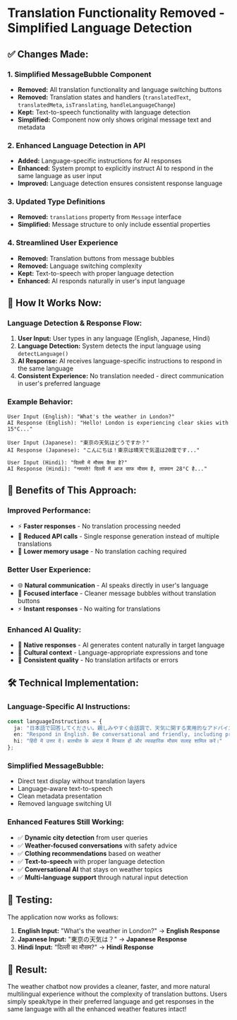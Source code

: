 # Translation Functionality Removed - Simplified Language Detection

## ✅ Changes Made:

### 1. **Simplified MessageBubble Component**
- **Removed:** All translation functionality and language switching buttons
- **Removed:** Translation states and handlers (`translatedText`, `translatedMeta`, `isTranslating`, `handleLanguageChange`)
- **Kept:** Text-to-speech functionality with language detection
- **Simplified:** Component now only shows original message text and metadata

### 2. **Enhanced Language Detection in API**
- **Added:** Language-specific instructions for AI responses
- **Enhanced:** System prompt to explicitly instruct AI to respond in the same language as user input
- **Improved:** Language detection ensures consistent response language

### 3. **Updated Type Definitions**
- **Removed:** `translations` property from `Message` interface
- **Simplified:** Message structure to only include essential properties

### 4. **Streamlined User Experience**
- **Removed:** Translation buttons from message bubbles
- **Removed:** Language switching complexity
- **Kept:** Text-to-speech with proper language detection
- **Enhanced:** AI responds naturally in user's input language

## 🎯 How It Works Now:

### **Language Detection & Response Flow:**
1. **User Input:** User types in any language (English, Japanese, Hindi)
2. **Language Detection:** System detects the input language using `detectLanguage()`
3. **AI Response:** AI receives language-specific instructions to respond in the same language
4. **Consistent Experience:** No translation needed - direct communication in user's preferred language

### **Example Behavior:**
```
User Input (English): "What's the weather in London?"
AI Response (English): "Hello! London is experiencing clear skies with 15°C..."

User Input (Japanese): "東京の天気はどうですか？"
AI Response (Japanese): "こんにちは！東京は晴天で気温は20度です..."

User Input (Hindi): "दिल्ली में मौसम कैसा है?"
AI Response (Hindi): "नमस्ते! दिल्ली में आज साफ मौसम है, तापमान 28°C है..."
```

## 🚀 Benefits of This Approach:

### **Improved Performance:**
- ⚡ **Faster responses** - No translation processing needed
- 🔄 **Reduced API calls** - Single response generation instead of multiple translations
- 💾 **Lower memory usage** - No translation caching required

### **Better User Experience:**
- 🌐 **Natural communication** - AI speaks directly in user's language
- 🎯 **Focused interface** - Cleaner message bubbles without translation buttons
- ⚡ **Instant responses** - No waiting for translations

### **Enhanced AI Quality:**
- 🤖 **Native responses** - AI generates content naturally in target language
- 🎨 **Cultural context** - Language-appropriate expressions and tone
- 🎯 **Consistent quality** - No translation artifacts or errors

## 🛠️ Technical Implementation:

### **Language-Specific AI Instructions:**
```typescript
const languageInstructions = {
  ja: "日本語で回答してください。親しみやすく会話調で、天気に関する実用的なアドバイスを含めてください。",
  en: "Respond in English. Be conversational and friendly, including practical weather advice and precautions.", 
  hi: "हिंदी में उत्तर दें। बातचीत के अंदाज़ में मित्रवत हों और व्यावहारिक मौसम सलाह शामिल करें।"
};
```

### **Simplified MessageBubble:**
- Direct text display without translation layers
- Language-aware text-to-speech
- Clean metadata presentation
- Removed language switching UI

### **Enhanced Features Still Working:**
- ✅ **Dynamic city detection** from user queries  
- ✅ **Weather-focused conversations** with safety advice
- ✅ **Clothing recommendations** based on weather
- ✅ **Text-to-speech** with proper language detection
- ✅ **Conversational AI** that stays on weather topics
- ✅ **Multi-language support** through natural input detection

## 🧪 Testing:

The application now works as follows:
1. **English Input:** "What's the weather in London?" → **English Response**
2. **Japanese Input:** "東京の天気は？" → **Japanese Response**  
3. **Hindi Input:** "दिल्ली का मौसम?" → **Hindi Response**

## 🎉 Result:

The weather chatbot now provides a cleaner, faster, and more natural multilingual experience without the complexity of translation buttons. Users simply speak/type in their preferred language and get responses in the same language with all the enhanced weather features intact!